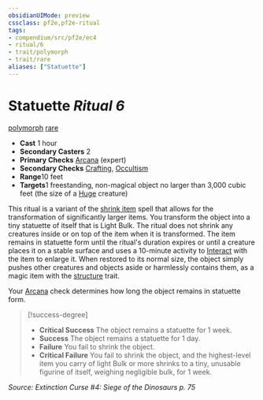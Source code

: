```yaml
---
obsidianUIMode: preview
cssclass: pf2e,pf2e-ritual
tags:
- compendium/src/pf2e/ec4
- ritual/6
- trait/polymorph
- trait/rare
aliases: ["Statuette"]
---
```

# Statuette *Ritual 6*  
[polymorph](../../../Rules/traits/polymorph.md)  [rare](../../../Rules/traits/rare.md)  

- **Cast** 1 hour
- **Secondary Casters** 2
- **Primary Checks** [Arcana](../../skills.md#Arcana) (expert)
- **Secondary Checks** [Crafting](../../skills.md#Crafting), [Occultism](../../skills.md#Occultism)
- **Range**10 feet
- **Targets**1 freestanding, non-magical object no larger than 3,000 cubic feet (the size of a [Huge](../../../Rules/traits/huge-b1.md) creature)

This ritual is a variant of the [shrink item](../shrink-item.md) spell that allows for the transformation of significantly larger items. You transform the object into a tiny statuette of itself that is Light Bulk. The ritual does not shrink any creatures inside or on top of the item when it is transformed. The item remains in statuette form until the ritual's duration expires or until a creature places it on a stable surface and uses a 10-minute activity to [Interact](../../../Rules/actions/interact.md) with the item to enlarge it. When restored to its normal size, the object simply pushes other creatures and objects aside or harmlessly contains them, as a magic item with the [structure](../../../Rules/traits/structure.md) trait.

Your [Arcana](../../skills.md#Arcana) check determines how long the object remains in statuette form.

> [!success-degree] 
> - **Critical Success** The object remains a statuette for 1 week.
> - **Success** The object remains a statuette for 1 day.
> - **Failure** You fail to shrink the object.
> - **Critical Failure** You fail to shrink the object, and the highest-level item you carry of light Bulk or more shrinks to a tiny, unusable figurine of itself, weighing negligible bulk, for 1 week.

*Source: Extinction Curse #4: Siege of the Dinosaurs p. 75*